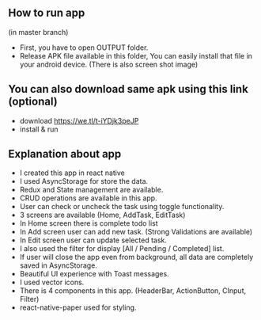 
## How to run app

(in master branch)
- First, you have to open OUTPUT folder.
- Release APK file available in this folder, You can easily install that file in your android device.
(There is also screen shot image)

## You can also download same apk using this link (optional)
- download https://we.tl/t-iYDjk3peJP
- install & run

## Explanation about app
- I created this app in react native
- I used AsyncStorage for store the data.
- Redux and State management are available.
- CRUD operations are available in this app.
- User can check or uncheck the task using toggle functionality.
- 3 screens are available (Home, AddTask, EditTask)
- In Home screen there is complete todo list
- In Add screen user can add new task. (Strong Validations are available)
- In Edit screen user can update selected task.
- I also used the filter for display [All / Pending / Completed] list.
- If user will close the app even from background, all data are completely saved in AsyncStorage.
- Beautiful UI experience with Toast messages.
- I used vector icons.
- There is 4 components in this app. (HeaderBar, ActionButton, CInput, Filter)
- react-native-paper used for styling.
